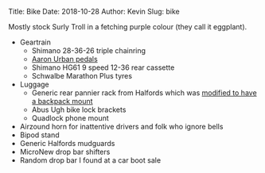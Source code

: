 Title: Bike
Date: 2018-10-28
Author: Kevin
Slug: bike

Mostly stock Surly Troll in a fetching purple colour (they call it eggplant).

* Geartrain
	* Shimano 28-36-26 triple chainring
	* [Aaron Urban pedals](http://aaron-parts.com/produkt/aaron-urban-fahrradpedale/)
	* Shimano HG61 9 speed 12-36 rear cassette
	* Schwalbe Marathon Plus tyres
* Luggage
	* Generic rear pannier rack from Halfords which was [modified to have a backpack mount](/2019/03/10/pannier)
	* Abus Ugh bike lock brackets
	* Quadlock phone mount
* Airzound horn for inattentive drivers and folk who ignore bells
* Bipod stand
* Generic Halfords mudguards
* MicroNew drop bar shifters
* Random drop bar I found at a car boot sale
